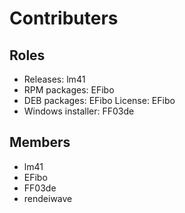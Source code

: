 # Contributers

## Roles

- Releases: lm41
- RPM packages: EFibo
- DEB packages: EFibo
  License: EFibo
- Windows installer: FF03de

## Members

- lm41
- EFibo
- FF03de
- rendeiwave


